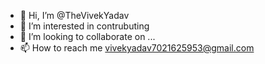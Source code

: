 - 👋 Hi, I’m @TheVivekYadav
- 👀 I’m interested in contrubuting
- 💞️ I’m looking to collaborate on ...
- 📫 How to reach me vivekyadav7021625953@gmail.com

<!---
TheVivekYadav/TheVivekYadav is a ✨ special ✨ repository because its `README.md` (this file) appears on your GitHub profile.
You can click the Preview link to take a look at your changes.
--->
